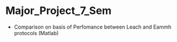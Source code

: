 # Major_Project_7_Sem
* Comparison on basis of Perfomance between Leach and Eammh protocols (Matlab)
